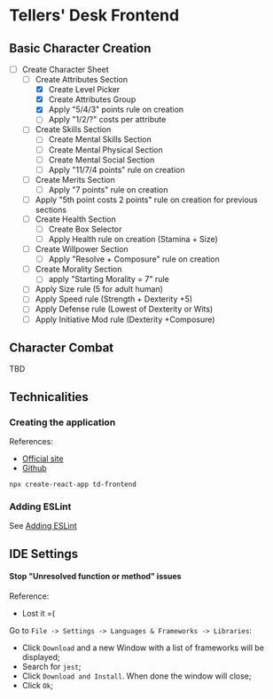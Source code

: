 # Tellers' Desk Frontend

## Basic Character Creation

- [ ] Create Character Sheet
  - [ ] Create Attributes Section
    - [X] Create Level Picker
    - [X] Create Attributes Group
    - [X] Apply "5/4/3" points rule on creation
    - [ ] Apply "1/2/?" costs per attribute
  - [ ] Create Skills Section
    - [ ] Create Mental Skills Section
    - [ ] Create Mental Physical Section
    - [ ] Create Mental Social Section
    - [ ] Apply "11/7/4 points" rule on creation
  - [ ] Create Merits Section
    - [ ] Apply "7 points" rule on creation
  - [ ] Apply "5th point costs 2 points" rule on creation for previous sections
  - [ ] Create Health Section
    - [ ] Create Box Selector
    - [ ] Apply Health rule on creation (Stamina + Size)
  - [ ] Create Willpower Section
    - [ ] Apply "Resolve + Composure" rule on creation
  - [ ] Create Morality Section
    - [ ] apply "Starting Morality = 7" rule
  - [ ] Apply Size rule (5 for adult human)
  - [ ] Apply Speed rule (Strength + Dexterity +5)
  - [ ] Apply Defense rule (Lowest of Dexterity or Wits)
  - [ ] Apply Initiative Mod rule (Dexterity +Composure)

## Character Combat

TBD

## Technicalities

### Creating the application

References:
- [Official site](https://facebook.github.io/create-react-app/ "Create React App")
- [Github](https://github.com/facebook/create-react-app "facebook/create-react-app")

```
npx create-react-app td-frontend
```

### Adding ESLint

See [Adding ESLint](../README.files/README.ESLint.md "Adding ESLint")


## IDE Settings

#### Stop "Unresolved function or method" issues 

Reference: 
- Lost it =(

Go to `File -> Settings -> Languages & Frameworks -> Libraries`:
- Click `Download` and a new Window with a list of frameworks will be displayed;
- Search for `jest`;
- Click `Download and Install`. When done the window will close;
- Click `Ok`;
